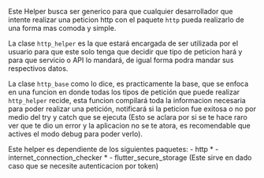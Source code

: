 
Este Helper busca ser generico para que cualquier desarrollador
que intente realizar una peticion http con el paquete `http` pueda
realizarlo de una forma mas comoda y simple.

La clase `http_helper` es la que estará encargada de ser utilizada por el usuario para que este solo tenga que decidir que tipo de peticion hará y para que servicio o API lo mandará, de igual forma podra mandar sus respectivos datos.

La clase `http_base` como lo dice, es practicamente la base, que se enfoca en una funcion en donde todas los tipos de petición que puede realizar `http_helper` recide, esta funcion compilará toda la informacion necesaria para poder realizar una petición, notificará si la peticion fue exitosa o no por medio del try y catch que se ejecuta (Esto se aclara por si se te hace raro ver que te dio un error y la aplicacion no se te atora, es recomendable que actives el modo debug para poder verlo).

Este helper es dependiente de los siguientes paquetes:
    - http *
    - internet_connection_checker *
    - flutter_secure_storage 
    (Este sirve en dado caso que se necesite autenticacion por token)

